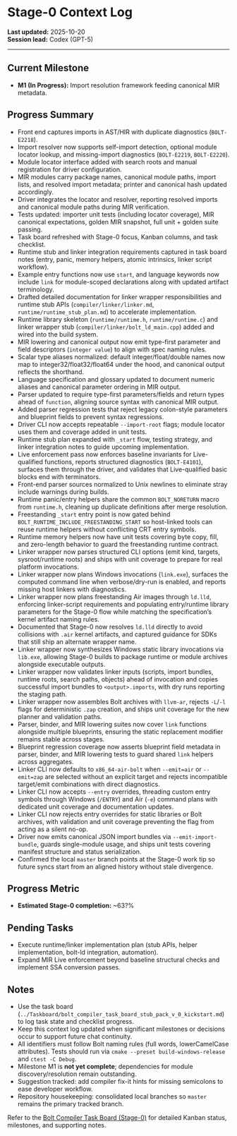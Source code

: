 # Stage-0 Context Log

**Last updated:** 2025-10-20  
**Session lead:** Codex (GPT-5)

---

## Current Milestone
- **M1 (In Progress):** Import resolution framework feeding canonical MIR metadata.

## Progress Summary
- Front end captures imports in AST/HIR with duplicate diagnostics (`BOLT-E2218`).
- Import resolver now supports self-import detection, optional module locator lookup, and missing-import diagnostics (`BOLT-E2219`, `BOLT-E2220`).
- Module locator interface added with search roots and manual registration for driver configuration.
- MIR modules carry package names, canonical module paths, import lists, and resolved import metadata; printer and canonical hash updated accordingly.
- Driver integrates the locator and resolver, reporting resolved imports and canonical module paths during MIR verification.
- Tests updated: importer unit tests (including locator coverage), MIR canonical expectations, golden MIR snapshot, full unit + golden suite passing.
- Task board refreshed with Stage-0 focus, Kanban columns, and task checklist.
- Runtime stub and linker integration requirements captured in task board notes (entry, panic, memory helpers, atomic intrinsics, linker script workflow).
- Example entry functions now use `start`, and language keywords now include `link` for module-scoped declarations along with updated artifact terminology.
- Drafted detailed documentation for linker wrapper responsibilities and runtime stub APIs (`compiler/linker/linker.md`, `runtime/runtime_stub_plan.md`) to accelerate implementation.
- Runtime library skeleton (`runtime/runtime.h`, `runtime/runtime.c`) and linker wrapper stub (`compiler/linker/bolt_ld_main.cpp`) added and wired into the build system.
- MIR lowering and canonical output now emit type-first parameter and field descriptors (`integer value`) to align with spec naming rules.
- Scalar type aliases normalized: default integer/float/double names now map to integer32/float32/float64 under the hood, and canonical output reflects the shorthand.
- Language specification and glossary updated to document numeric aliases and canonical parameter ordering in MIR output.
- Parser updated to require type-first parameters/fields and return types ahead of `function`, aligning source syntax with canonical MIR output.
- Added parser regression tests that reject legacy colon-style parameters and blueprint fields to prevent syntax regressions.
- Driver CLI now accepts repeatable `--import-root` flags; module locator uses them and coverage added in unit tests.
- Runtime stub plan expanded with `_start` flow, testing strategy, and linker integration notes to guide upcoming implementation.
- Live enforcement pass now enforces baseline invariants for Live-qualified functions, reports structured diagnostics (`BOLT-E4101`), surfaces them through the driver, and validates that Live-qualified basic blocks end with terminators.
- Front-end parser sources normalized to Unix newlines to eliminate stray include warnings during builds.
- Runtime panic/entry helpers share the common `BOLT_NORETURN` macro from `runtime.h`, cleaning up duplicate definitions after merge resolution.
- Freestanding `_start` entry point is now gated behind `BOLT_RUNTIME_INCLUDE_FREESTANDING_START` so host-linked tools can reuse runtime helpers without conflicting CRT entry symbols.
- Runtime memory helpers now have unit tests covering byte copy, fill, and zero-length behavior to guard the freestanding runtime contract.
- Linker wrapper now parses structured CLI options (emit kind, targets, sysroot/runtime roots) and ships with unit coverage to prepare for real platform invocations.
- Linker wrapper now plans Windows invocations (`link.exe`), surfaces the computed command line when verbose/dry-run is enabled, and reports missing host linkers with diagnostics.
- Linker wrapper now plans freestanding Air images through `ld.lld`, enforcing linker-script requirements and populating entry/runtime library parameters for the Stage-0 flow while matching the specification’s kernel artifact naming rules.
- Documented that Stage-0 now resolves `ld.lld` directly to avoid collisions with `.air` kernel artifacts, and captured guidance for SDKs that still ship an alternate wrapper name.
- Linker wrapper now synthesizes Windows static library invocations via `lib.exe`, allowing Stage-0 builds to package runtime or module archives alongside executable outputs.
- Linker wrapper now validates linker inputs (scripts, import bundles, runtime roots, search paths, objects) ahead of invocation and copies successful import bundles to `<output>.imports`, with dry runs reporting the staging path.
- Linker wrapper now assembles Bolt archives with `llvm-ar`, rejects `-L`/`-l` flags for deterministic `.zap` creation, and ships unit coverage for the new planner and validation paths.
- Parser, binder, and MIR lowering suites now cover `link` functions alongside multiple blueprints, ensuring the static replacement modifier remains stable across stages.
- Blueprint regression coverage now asserts blueprint field metadata in parser, binder, and MIR lowering tests to guard shared `link` helpers across aggregates.
- Linker CLI now defaults to `x86_64-air-bolt` when `--emit=air` or `--emit=zap` are selected without an explicit target and rejects incompatible target/emit combinations with direct diagnostics.
- Linker CLI now accepts `--entry` overrides, threading custom entry symbols through Windows (`/ENTRY`) and Air (`-e`) command plans with dedicated unit coverage and documentation updates.
- Linker CLI now rejects entry overrides for static libraries or Bolt archives, with validation and unit coverage preventing the flag from acting as a silent no-op.
- Driver now emits canonical JSON import bundles via `--emit-import-bundle`, guards single-module usage, and ships unit tests covering manifest structure and status serialization.
- Confirmed the local `master` branch points at the Stage-0 work tip so future syncs start from an aligned history without stale divergence.

## Progress Metric
- **Estimated Stage-0 completion:** ~63?%

## Pending Tasks
- Execute runtime/linker implementation plan (stub APIs, helper implementation, bolt-ld integration, automation).
- Expand MIR Live enforcement beyond baseline structural checks and implement SSA conversion passes.

## Notes
- Use the task board (`../Taskboard/bolt_compiler_task_board_stub_pack_v_0_kickstart.md`) to log task state and checklist progress.
- Keep this context log updated when significant milestones or decisions occur to support future chat continuity.
- All identifiers must follow Bolt naming rules (full words, lowerCamelCase attributes). Tests should run via `cmake --preset build-windows-release` and `ctest -C Debug`.
- Milestone M1 is **not yet complete**; dependencies for module discovery/resolution remain outstanding.
- Suggestion tracked: add compiler fix-it hints for missing semicolons to ease developer workflow.
- Repository housekeeping: consolidated local branches so `master` remains the primary tracked branch.

Refer to the [Bolt Compiler Task Board (Stage-0)](../Taskboard/bolt_compiler_task_board_stub_pack_v_0_kickstart.md) for detailed Kanban status, milestones, and supporting notes.
